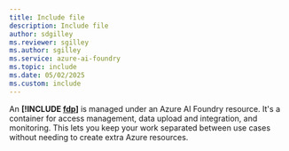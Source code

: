 ```yaml
---
title: Include file
description: Include file
author: sdgilley
ms.reviewer: sgilley
ms.author: sgilley
ms.service: azure-ai-foundry
ms.topic: include
ms.date: 05/02/2025
ms.custom: include
---
```



An **[!INCLUDE [fdp](fdp-project-name.md)]** is managed under an Azure AI Foundry resource. It's a container for access management, data upload and integration, and monitoring. This lets you keep your work separated between use cases without needing to create extra Azure resources.
